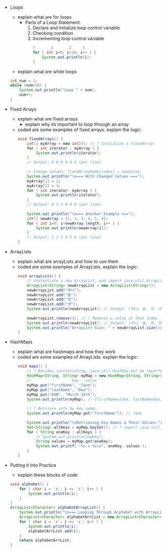 - Loops
    - explain what are for loops
        - Parts of a Loop Statement:
            1. Declare and initialize loop control variable
            2. Checking condition
            3. Incrementing loop control variable
                ```java
                ?       1       2     3
                for ( int i=0; i<10; i++ ) {
                    System.out.println(i);
                }
                ```
    - explain what are while loops
    ```java
    int num = 1;
    while (num<10) {
        System.out.println("Loop " + num);
        num++;
    }
    ```

- Fixed Arrays
    - explain what are fixed arrays
        - explain why its important to loop through an array
    - coded are some examples of fixed arrays. explain the logic:
        ```java
        void fixedArrays() {
            int[] myArray = new int[6]; // ? Initialize a fixedArray:
            for ( int iterator : myArray ) {
                System.out.println(iterator);
            }
            // Output: 0 0 0 0 0 0 (per line)
            
            // Change values: fixedArrayName[index] = newValue;
            System.out.println("\n=== With Changed Values ===");
            myArray[1] = 2;
            myArray[2] = 3;
            for ( int iterator: myArray ) {
                System.out.println(iterator);
            }
            // Output: 0 2 3 0 0 0 (per line)
            
            System.out.println("\n=== Another Example ===");
            int[] newArray = {1, 2, 3, 4, 5, 6};
            for ( int i=0; i<newArray.length; i++ ) {
                System.out.println(newArray[i]);
            }
            // Output: 1 2 3 4 5 6 (per line)
        }
        ```

- ArrayLists
    - explain what are arrayLists and how to use them
    - coded are some examples of ArrayLists. explain the logic:
        ```java
        void arrayLists() {
            // Instantiate a new ArrayList, and import java.util.ArrayList library
            ArrayList<String> newArrayList = new ArrayList<String>();
            newArrayList.add("하나");
            newArrayList.add("둘");
            newArrayList.add("셋");
            newArrayList.add("넷");
            System.out.println(newArrayList); // Output: [하나, 둘, 셋, 넷]
            
            newArrayList.remove(1); // ? Removes a value at that index
            System.out.println(newArrayList); // Output: [하나, 둘, 셋, 넷]
            System.out.println("ArrayList Size: " + newArrayList.size()); // 3
        }
        ```

- HashMaps
    - explain what are hashmaps and how they work
    - coded are some examples of ArrayLists. explain the logic:
        ```java
        void maps() {
            // ? Besides instantiating, java.util.HashMap mut be imported
            HashMap<String, String> myMap = new HashMap<String, String>();
            //                  key : value
            myMap.put("firstName", "Jane");
            myMap.put("lastName", "Doe");
            myMap.put("DOB", "March 18th");
            System.out.println(myMap); // {firstName=Jane, lastName=Doe, DOB=March 18th}
            
            // ? Retrieve info by key name:
            System.out.println(myMap.get("firstName")); // Jane
            
            System.out.println("\nRetrieving Key Names & Their Values:");
            Set<String> allKeys = myMap.keySet(); // ? import java.util.Set
            for ( String oneKey : allKeys ) {
                // System.out.println(oneKey);
                String values = myMap.get(oneKey);
                System.out.printf( "%s = %s\n", oneKey, values );
            }
        }
        ```

- Putting it Into Practice
    - explain these blocks of code
    ```java
    void alphabet() {
        for ( char i = 'a'; i <= 'z'; i++ ) {
            System.out.println(i);
        }
    }
    ArrayList<Character> alphabetArrayList() {
        System.out.println("\n=== Looping Through Alphabet with ArrayList ===");
        ArrayList<Character> alphabetArrList = new ArrayList<Character>();
        for ( char i = 'a'; i <= 'z'; i++ ) {
            System.out.println(i);
            alphabetArrList.add(i);
        }
        return alphabetArrList;
    }
    ```